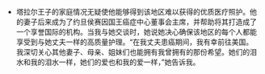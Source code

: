 * 塔拉尔王子的家庭情况无疑使他能够得到该地区难以获得的优质医疗照护。他的妻子后来成为了约旦侯赛因国王癌症中心董事会主席，并帮助将其打造成了一个享誉国际的机构。当我与她交谈时，她说她决心确保该地区的每个人都能享受到与她丈夫一样的高质量护理。“在我丈夫患癌期间，我有幸前往美国。我深切关心其他妻子、母亲、姐妹们也能拥有我曾拥有的那份希望。她们的泪水和我的泪水一样，她们的爱也和我的爱一样，”她告诉我。
